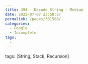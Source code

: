```yaml
---
title: 394 - Decode String - Medium
date: 2022-07-07 23:58:57
permalink: /pages/301588/
categories:
  - Google
  - Incomplete
tags:
  - 
---
```

tags: [String, Stack, Recursion]